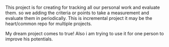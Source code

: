 This project is for creating for tracking all our personal work and evaluate them. so we adding the criteria or points to take a measurement and evaluate them in periodically. This is incremental project it may be the heart/common repo for multiple projects.

My dream project comes to true! Also i am trying to use it for one person to improve his potentials.